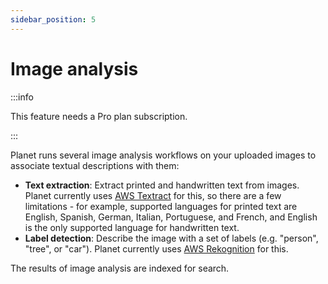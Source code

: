 ```yaml
---
sidebar_position: 5
---
```


# Image analysis

:::info

This feature needs a Pro plan subscription.

:::

Planet runs several image analysis workflows on your uploaded images to associate textual descriptions with them:

- **Text extraction**: Extract printed and handwritten text from images. Planet currently uses [AWS Textract](https://aws.amazon.com/textract/) for this, so there are a few limitations - for example, supported languages for printed text are English, Spanish, German, Italian, Portuguese, and French, and English is the only supported language for handwritten text.
- **Label detection**: Describe the image with a set of labels (e.g. "person", "tree", or "car"). Planet currently uses [AWS Rekognition](https://aws.amazon.com/rekognition/) for this.

The results of image analysis are indexed for search.
